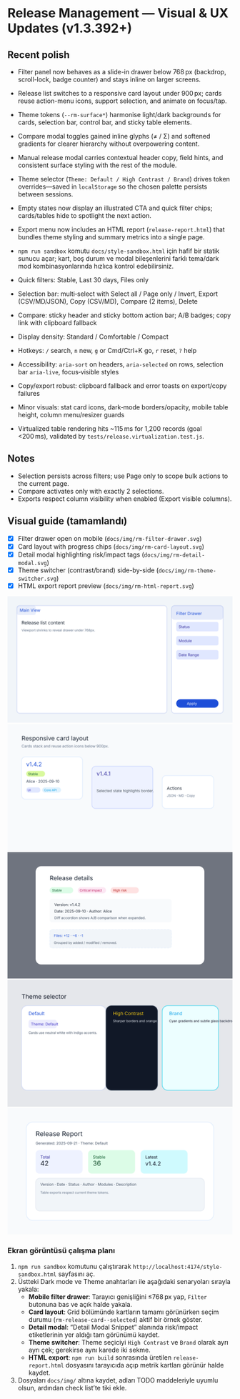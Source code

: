 # Release Management — Visual & UX Updates (v1.3.392+)

## Recent polish
- Filter panel now behaves as a slide-in drawer below 768 px (backdrop, scroll-lock, badge counter) and stays inline on larger screens.
- Release list switches to a responsive card layout under 900 px; cards reuse action-menu icons, support selection, and animate on focus/tap.
- Theme tokens (`--rm-surface*`) harmonise light/dark backgrounds for cards, selection bar, control bar, and sticky table elements.
- Compare modal toggles gained inline glyphs (≠ / Σ) and softened gradients for clearer hierarchy without overpowering content.
- Manual release modal carries contextual header copy, field hints, and consistent surface styling with the rest of the module.
- Theme selector (`Theme: Default / High Contrast / Brand`) drives token overrides—saved in `localStorage` so the chosen palette persists between sessions.
- Empty states now display an illustrated CTA and quick filter chips; cards/tables hide to spotlight the next action.
- Export menu now includes an HTML report (`release-report.html`) that bundles theme styling and summary metrics into a single page.
- `npm run sandbox` komutu `docs/style-sandbox.html` için hafif bir statik sunucu açar; kart, boş durum ve modal bileşenlerini farklı tema/dark mod kombinasyonlarında hızlıca kontrol edebilirsiniz.

- Quick filters: Stable, Last 30 days, Files only
- Selection bar: multi‑select with Select all / Page only / Invert, Export (CSV/MD/JSON), Copy (CSV/MD), Compare (2 items), Delete
- Compare: sticky header and sticky bottom action bar; A/B badges; copy link with clipboard fallback
- Display density: Standard / Comfortable / Compact
- Hotkeys: `/` search, `n` new, `g` or Cmd/Ctrl+K go, `r` reset, `?` help
- Accessibility: `aria-sort` on headers, `aria-selected` on rows, selection bar `aria-live`, focus‑visible styles
- Copy/export robust: clipboard fallback and error toasts on export/copy failures
- Minor visuals: stat card icons, dark‑mode borders/opacity, mobile table height, column menu/resizer guards
- Virtualized table rendering hits ~115 ms for 1,200 records (goal <200 ms), validated by `tests/release.virtualization.test.js`.

## Notes
- Selection persists across filters; use Page only to scope bulk actions to the current page.
- Compare activates only with exactly 2 selections.
- Exports respect column visibility when enabled (Export visible columns).

## Visual guide (tamamlandı)
- [x] Filter drawer open on mobile (`docs/img/rm-filter-drawer.svg`)
- [x] Card layout with progress chips (`docs/img/rm-card-layout.svg`)
- [x] Detail modal highlighting risk/impact tags (`docs/img/rm-detail-modal.svg`)
- [x] Theme switcher (contrast/brand) side-by-side (`docs/img/rm-theme-switcher.svg`)
- [x] HTML export report preview (`docs/img/rm-html-report.svg`)

![Filter drawer](img/rm-filter-drawer.svg)
![Card layout](img/rm-card-layout.svg)
![Detail modal](img/rm-detail-modal.svg)
![Theme switcher overview](img/rm-theme-switcher.svg)
![HTML report](img/rm-html-report.svg)

### Ekran görüntüsü çalışma planı
1. `npm run sandbox` komutunu çalıştırarak `http://localhost:4174/style-sandbox.html` sayfasını aç.
2. Üstteki Dark mode ve Theme anahtarları ile aşağıdaki senaryoları sırayla yakala:
   - **Mobile filter drawer**: Tarayıcı genişliğini ≤768 px yap, `Filter` butonuna bas ve açık halde yakala.
   - **Card layout**: Grid bölümünde kartların tamamı görünürken seçim durumu (`rm-release-card--selected`) aktif bir örnek göster.
   - **Detail modal**: “Detail Modal Snippet” alanında risk/impact etiketlerinin yer aldığı tam görünümü kaydet.
   - **Theme switcher**: Theme seçiciyi `High Contrast` ve `Brand` olarak ayrı ayrı çek; gerekirse aynı karede iki sekme.
   - **HTML export**: `npm run build` sonrasında üretilen `release-report.html` dosyasını tarayıcıda açıp metrik kartları görünür halde kaydet.
3. Dosyaları `docs/img/` altına kaydet, adları TODO maddeleriyle uyumlu olsun, ardından check list’te tiki ekle.
